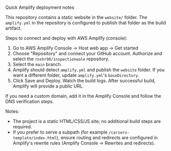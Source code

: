 Quick Amplify deployment notes

This repository contains a static website in the `website/` folder. The `amplify.yml` in the repository is configured to publish that folder as the build artifact.

Steps to connect and deploy with AWS Amplify (console):

1. Go to AWS Amplify Console -> Host web app -> Get started
2. Choose "Repository" and connect your GitHub account. Authorize and select the `roshr98/inspectionwale` repository.
3. Select the `main` branch.
4. Amplify should detect `amplify.yml` and publish the `website` folder. If you want a different folder, update `amplify.yml`'s `baseDirectory`.
5. Click Save and Deploy. Watch the build logs. After successful build, Amplify will provide a public URL.

If you need a custom domain, add it in the Amplify Console and follow the DNS verification steps.

Notes:
- The project is a static HTML/CSS/JS site; no additional build steps are required.
- If you prefer to serve a subpath (for example `/carserv-template/index.html`), ensure routing and redirects are configured in Amplify's rewrite rules (Amplify Console -> Rewrites and redirects).
